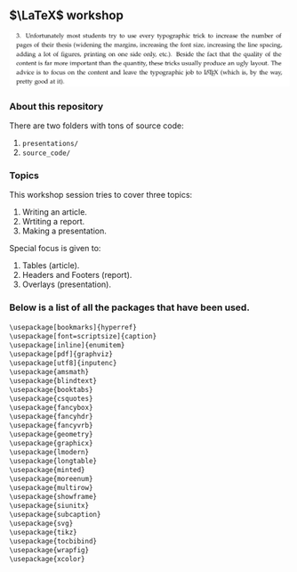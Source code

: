 ## $\LaTeX$ workshop

![Why use LaTeX](README-things/image1.png)

### About this repository

There are two folders with tons of source code:
1. `presentations/`
2. `source_code/`

### Topics
This workshop session tries to cover three topics:
1. Writing an article.
2. Wrtiting a report.
3. Making a presentation.

Special focus is given to:
1. Tables (article).
2. Headers and Footers (report).
3. Overlays (presentation).

### Below is a list of all the packages that have been used.

```
\usepackage[bookmarks]{hyperref}
\usepackage[font=scriptsize]{caption}
\usepackage[inline]{enumitem}
\usepackage[pdf]{graphviz}
\usepackage[utf8]{inputenc}
\usepackage{amsmath}
\usepackage{blindtext}
\usepackage{booktabs}
\usepackage{csquotes}
\usepackage{fancybox}
\usepackage{fancyhdr}
\usepackage{fancyvrb}
\usepackage{geometry}
\usepackage{graphicx}
\usepackage{lmodern}
\usepackage{longtable}
\usepackage{minted}
\usepackage{moreenum}
\usepackage{multirow}
\usepackage{showframe}
\usepackage{siunitx}
\usepackage{subcaption}
\usepackage{svg}
\usepackage{tikz}
\usepackage{tocbibind}
\usepackage{wrapfig}
\usepackage{xcolor}
```
